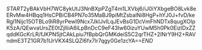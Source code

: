 $START$2yBAkVbH7WC8ykUtJ3NnBXpPZgT4m1LXVbj6/iJ0iYXbgeBO8Lvk8eERvMw4HBqq1HsCPBiCB4PN7o35MaBJ9piMtZsbalNi8HgP+hYJ0J+fvD/keRgl1Nijc15OTBLo9iR8yrPewI9Ncx7JklJvILqJEvBsG1DcVmFhNDTx8qugXOIpK5zA/QEwvaUrsZE0tZjlliiA6iLpBnDcC9eF43lw60izuYUwM5h0Pk0EizlDxZZqddKGcKrLR/fJKPN5jtCAkLpiu7fBpbQrGMKdeiS5C2qrTHZ+2INrY9H2+RAVndmE3TZ1GR7b1UrVKX4SLQZl6fx7lr7qgy0Ge1zcYA==$END$
